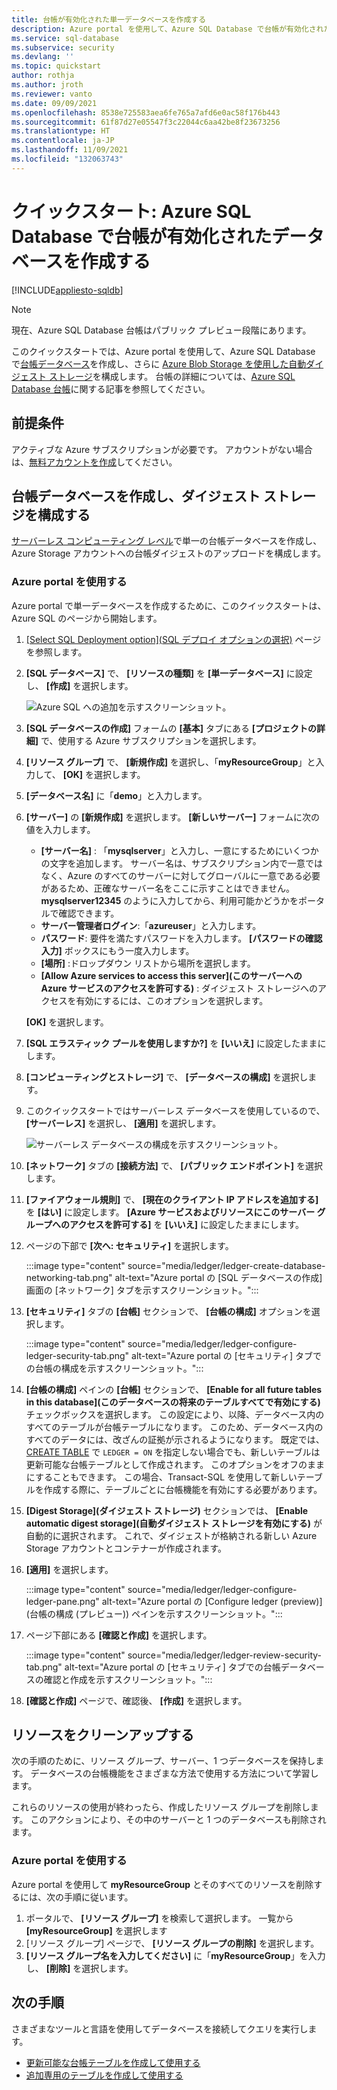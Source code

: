 ```yaml
---
title: 台帳が有効化された単一データベースを作成する
description: Azure portal を使用して、Azure SQL Database で台帳が有効化された単一データベースを作成します。
ms.service: sql-database
ms.subservice: security
ms.devlang: ''
ms.topic: quickstart
author: rothja
ms.author: jroth
ms.reviewer: vanto
ms.date: 09/09/2021
ms.openlocfilehash: 8538e725583aea6fe765a7afd6e0ac58f176b443
ms.sourcegitcommit: 61f87d27e05547f3c22044c6aa42be8f23673256
ms.translationtype: HT
ms.contentlocale: ja-JP
ms.lasthandoff: 11/09/2021
ms.locfileid: "132063743"
---
```

# <a name="quickstart-create-a-database-in-azure-sql-database-with-ledger-enabled"></a>クイックスタート: Azure SQL Database で台帳が有効化されたデータベースを作成する

[!INCLUDE[appliesto-sqldb](../includes/appliesto-sqldb.md)]

> [!NOTE]
> 現在、Azure SQL Database 台帳はパブリック プレビュー段階にあります。

このクイックスタートでは、Azure portal を使用して、Azure SQL Database で[台帳データベース](ledger-overview.md#ledger-database)を作成し、さらに [Azure Blob Storage を使用した自動ダイジェスト ストレージ](ledger-digest-management-and-database-verification.md#automatic-generation-and-storage-of-database-digests)を構成します。 台帳の詳細については、[Azure SQL Database 台帳](ledger-overview.md)に関する記事を参照してください。

## <a name="prerequisite"></a>前提条件

アクティブな Azure サブスクリプションが必要です。 アカウントがない場合は、[無料アカウントを作成](https://azure.microsoft.com/free/)してください。

## <a name="create-a-ledger-database-and-configure-digest-storage"></a>台帳データベースを作成し、ダイジェスト ストレージを構成する

[サーバーレス コンピューティング レベル](serverless-tier-overview.md)で単一の台帳データベースを作成し、Azure Storage アカウントへの台帳ダイジェストのアップロードを構成します。

### <a name="use-the-azure-portal"></a>Azure portal を使用する

Azure portal で単一データベースを作成するために、このクイックスタートは、Azure SQL のページから開始します。

1. [[Select SQL Deployment option]\(SQL デプロイ オプションの選択\)](https://portal.azure.com/#create/Microsoft.AzureSQL) ページを参照します。

1. **[SQL データベース]** で、 **[リソースの種類]** を **[単一データベース]** に設定し、 **[作成]** を選択します。

   ![Azure SQL への追加を示すスクリーンショット。](./media/single-database-create-quickstart/select-deployment.png)

1. **[SQL データベースの作成]** フォームの **[基本]** タブにある **[プロジェクトの詳細]** で、使用する Azure サブスクリプションを選択します。

1. **[リソース グループ]** で、 **[新規作成]** を選択し、「**myResourceGroup**」と入力して、 **[OK]** を選択します。

1. **[データベース名]** に「**demo**」と入力します。

1. **[サーバー]** の **[新規作成]** を選択します。 **[新しいサーバー]** フォームに次の値を入力します。
   - **[サーバー名]** : 「**mysqlserver**」と入力し、一意にするためにいくつかの文字を追加します。 サーバー名は、サブスクリプション内で一意ではなく、Azure のすべてのサーバーに対してグローバルに一意である必要があるため、正確なサーバー名をここに示すことはできません。 **mysqlserver12345** のように入力してから、利用可能かどうかをポータルで確認できます。
   - **サーバー管理者ログイン**:「**azureuser**」と入力します。
   - **パスワード**: 要件を満たすパスワードを入力します。 **[パスワードの確認入力]** ボックスにもう一度入力します。
   - **[場所]** :ドロップダウン リストから場所を選択します。
   - **[Allow Azure services to access this server]\(このサーバーへの Azure サービスのアクセスを許可する\)** : ダイジェスト ストレージへのアクセスを有効にするには、このオプションを選択します。
   
   **[OK]** を選択します。
   
1. **[SQL エラスティック プールを使用しますか?]** を **[いいえ]** に設定したままにします。

1. **[コンピューティングとストレージ]** で、 **[データベースの構成]** を選択します。

1. このクイックスタートではサーバーレス データベースを使用しているので、 **[サーバーレス]** を選択し、 **[適用]** を選択します。 

      ![サーバーレス データベースの構成を示すスクリーンショット。](./media/single-database-create-quickstart/configure-database.png)

1. **[ネットワーク]** タブの **[接続方法]** で、 **[パブリック エンドポイント]** を選択します。
1. **[ファイアウォール規則]** で、 **[現在のクライアント IP アドレスを追加する]** を **[はい]** に設定します。 **[Azure サービスおよびリソースにこのサーバー グループへのアクセスを許可する]** を **[いいえ]** に設定したままにします。
1. ページの下部で **[次へ: セキュリティ]** を選択します。

   :::image type="content" source="media/ledger/ledger-create-database-networking-tab.png" alt-text="Azure portal の [SQL データベースの作成] 画面の [ネットワーク] タブを示すスクリーンショット。":::

1. **[セキュリティ]** タブの **[台帳]** セクションで、 **[台帳の構成]** オプションを選択します。

    :::image type="content" source="media/ledger/ledger-configure-ledger-security-tab.png" alt-text="Azure portal の [セキュリティ] タブでの台帳の構成を示すスクリーンショット。":::

1. **[台帳の構成]** ペインの **[台帳]** セクションで、 **[Enable for all future tables in this database]\(このデータベースの将来のテーブルすべてで有効にする\)** チェックボックスを選択します。 この設定により、以降、データベース内のすべてのテーブルが台帳テーブルになります。 このため、データベース内のすべてのデータには、改ざんの証拠が示されるようになります。 既定では、[CREATE TABLE](/sql/t-sql/statements/create-table-transact-sql) で `LEDGER = ON` を指定しない場合でも、新しいテーブルは更新可能な台帳テーブルとして作成されます。 このオプションをオフのままにすることもできます。 この場合、Transact-SQL を使用して新しいテーブルを作成する際に、テーブルごとに台帳機能を有効にする必要があります。

1. **[Digest Storage]\(ダイジェスト ストレージ\)** セクションでは、 **[Enable automatic digest storage]\(自動ダイジェスト ストレージを有効にする\)** が自動的に選択されます。 これで、ダイジェストが格納される新しい Azure Storage アカウントとコンテナーが作成されます。

1. **[適用]** を選択します。

    :::image type="content" source="media/ledger/ledger-configure-ledger-pane.png" alt-text="Azure portal の [Configure ledger (preview)]\(台帳の構成 (プレビュー)\) ペインを示すスクリーンショット。":::

1. ページ下部にある **[確認と作成]** を選択します。

    :::image type="content" source="media/ledger/ledger-review-security-tab.png" alt-text="Azure portal の [セキュリティ] タブでの台帳データベースの確認と作成を示すスクリーンショット。":::

1. **[確認と作成]** ページで、確認後、 **[作成]** を選択します。

## <a name="clean-up-resources"></a>リソースをクリーンアップする

次の手順のために、リソース グループ、サーバー、1 つデータベースを保持します。 データベースの台帳機能をさまざまな方法で使用する方法について学習します。

これらのリソースの使用が終わったら、作成したリソース グループを削除します。 このアクションにより、その中のサーバーと 1 つのデータベースも削除されます。

### <a name="use-the-azure-portal"></a>Azure portal を使用する

Azure portal を使用して **myResourceGroup** とそのすべてのリソースを削除するには、次の手順に従います。

1. ポータルで、 **[リソース グループ]** を検索して選択します。 一覧から **[myResourceGroup]** を選択します
1. [リソース グループ] ページで、 **[リソース グループの削除]** を選択します。
1. **[リソース グループ名を入力してください]** に「**myResourceGroup**」を入力し、 **[削除]** を選択します。

## <a name="next-steps"></a>次の手順

さまざまなツールと言語を使用してデータベースを接続してクエリを実行します。

- [更新可能な台帳テーブルを作成して使用する](ledger-how-to-updatable-ledger-tables.md)
- [追加専用のテーブルを作成して使用する](ledger-how-to-append-only-ledger-tables.md) 
